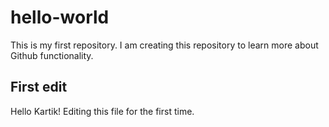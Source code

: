 # hello-world
This is my first repository. I am creating this repository to learn more about Github functionality.
## First edit
Hello Kartik! Editing this file for the first time.
